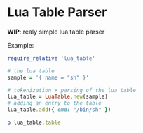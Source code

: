 # Lua Table Parser

**WIP**: realy simple lua table parser

Example:

```ruby
require_relative 'lua_table'

# the lua table
sample = '{ name = "sh" }'

# tokenization + parsing of the lua table
lua_table = LuaTable.new(sample)
# adding an entry to the table
lua_table.add({ cmd: "/bin/sh" })

p lua_table.table
```
